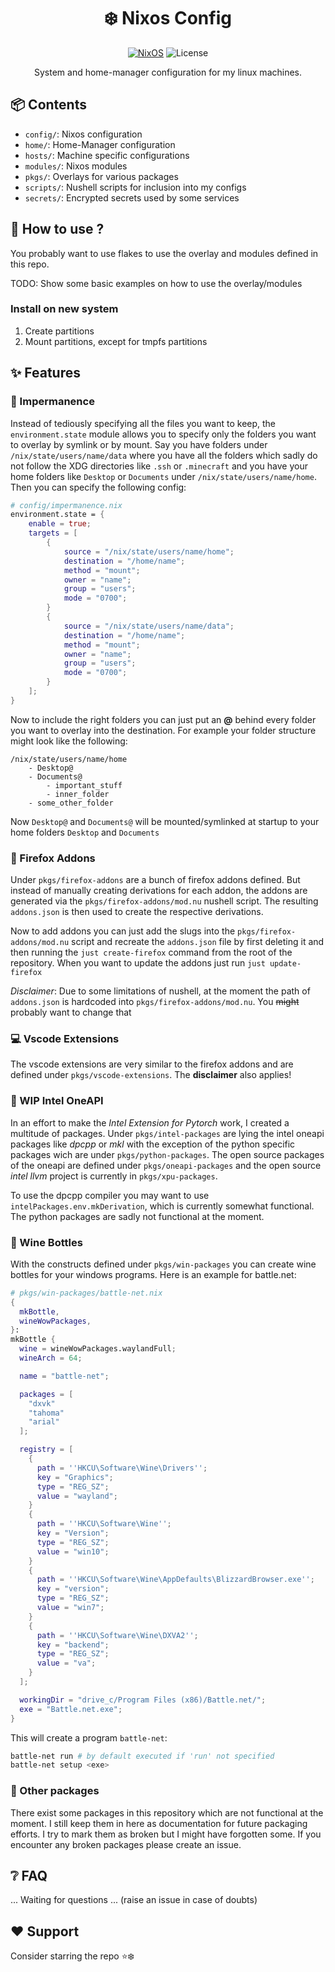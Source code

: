 
<div align=center>

# ❄️ Nixos Config

 [![NixOS](https://img.shields.io/badge/Flakes-Nix-informational.svg?logo=nixos&style=for-the-badge)](https://nixos.org) ![License](https://img.shields.io/github/license/mordragt/nixos?style=for-the-badge)

System and home-manager configuration for my linux machines.

</div>

## 📦 Contents

- `config/`: Nixos configuration
- `home/`: Home-Manager configuration
- `hosts/`: Machine specific configurations
- `modules/`: Nixos modules
- `pkgs/`: Overlays for various packages
- `scripts/`: Nushell scripts for inclusion into my configs
- `secrets/`: Encrypted secrets used by some services

## 🚀 How to use ?

You probably want to use flakes to use the overlay and modules defined in this repo.

TODO: Show some basic examples on how to use the overlay/modules

### Install on new system

1. Create partitions
2. Mount partitions, except for tmpfs partitions

## ✨ Features

### 🤫 Impermanence

Instead of tediously specifying all the files you want to keep, the `environment.state` module allows you to specify only the folders you want to overlay by symlink or by mount.
Say you have folders under `/nix/state/users/name/data` where you have all the folders which sadly do not follow the XDG directories like `.ssh` or `.minecraft` and you have
your home folders like `Desktop` or `Documents` under `/nix/state/users/name/home`. Then you can specify the following config:

```nix
# config/impermanence.nix
environment.state = {
    enable = true;
    targets = [
        {
            source = "/nix/state/users/name/home";
            destination = "/home/name";
            method = "mount";
            owner = "name";
            group = "users";
            mode = "0700";
        }
        {
            source = "/nix/state/users/name/data";
            destination = "/home/name";
            method = "mount";
            owner = "name";
            group = "users";
            mode = "0700";
        }
    ];
}
```

Now to include the right folders you can just put an **@** behind every folder you want to overlay into the destination.
For example your folder structure might look like the following:

```
/nix/state/users/name/home
    - Desktop@
    - Documents@
        - important_stuff
        - inner_folder
    - some_other_folder
```

Now `Desktop@` and `Documents@` will be mounted/symlinked at startup to your home folders `Desktop` and `Documents`

### 🦊 Firefox Addons

Under `pkgs/firefox-addons` are a bunch of firefox addons defined. But instead of manually creating derivations for each addon,
the addons are generated via the `pkgs/firefox-addons/mod.nu` nushell script. The resulting `addons.json` is then used to create
the respective derivations.

Now to add addons you can just add the slugs into the `pkgs/firefox-addons/mod.nu` script and recreate the `addons.json` file
by first deleting it and then running the `just create-firefox` command from the root of the repository.
When you want to update the addons just run `just update-firefox`

*Disclaimer*: Due to some limitations of nushell, at the moment the path of `addons.json` is hardcoded into `pkgs/firefox-addons/mod.nu`.
    You ~~might~~ probably want to change that

### 💻 Vscode Extensions

The vscode extensions are very similar to the firefox addons and are defined under `pkgs/vscode-extensions`.
The **disclaimer** also applies!

### 🚧 WIP Intel OneAPI

In an effort to make the *Intel Extension for Pytorch* work, I created a multitude of packages.
Under `pkgs/intel-packages` are lying the intel oneapi packages like *dpcpp* or *mkl* with the exception of the python specific
packages wich are under `pkgs/python-packages`.
The open source packages of the oneapi are defined under `pkgs/oneapi-packages` and the open source *intel llvm* project is currently in `pkgs/xpu-packages`.

To use the dpcpp compiler you may want to use `intelPackages.env.mkDerivation`, which is currently somewhat functional.
The python packages are sadly not functional at the moment.

### 🍷 Wine Bottles

With the constructs defined under `pkgs/win-packages` you can create wine bottles for your windows programs.
Here is an example for battle.net:

```nix
# pkgs/win-packages/battle-net.nix
{
  mkBottle,
  wineWowPackages,
}:
mkBottle {
  wine = wineWowPackages.waylandFull;
  wineArch = 64;

  name = "battle-net";

  packages = [
    "dxvk"
    "tahoma"
    "arial"
  ];

  registry = [
    {
      path = ''HKCU\Software\Wine\Drivers'';
      key = "Graphics";
      type = "REG_SZ";
      value = "wayland";
    }
    {
      path = ''HKCU\Software\Wine'';
      key = "Version";
      type = "REG_SZ";
      value = "win10";
    }
    {
      path = ''HKCU\Software\Wine\AppDefaults\BlizzardBrowser.exe'';
      key = "version";
      type = "REG_SZ";
      value = "win7";
    }
    {
      path = ''HKCU\Software\Wine\DXVA2'';
      key = "backend";
      type = "REG_SZ";
      value = "va";
    }
  ];

  workingDir = "drive_c/Program Files (x86)/Battle.net/";
  exe = "Battle.net.exe";
}
```

This will create a program `battle-net`:

```bash
battle-net run # by default executed if 'run' not specified
battle-net setup <exe>
```

### 🛑 Other packages

There exist some packages in this repository which are not functional at the moment. I still keep them in here as documentation for future packaging efforts.
I try to mark them as broken but I might have forgotten some. If you encounter any broken packages please create an issue.

## ❔ FAQ

... Waiting for questions ... (raise an issue in case of doubts)

## ❤️ Support

Consider starring the repo ⭐❄️
